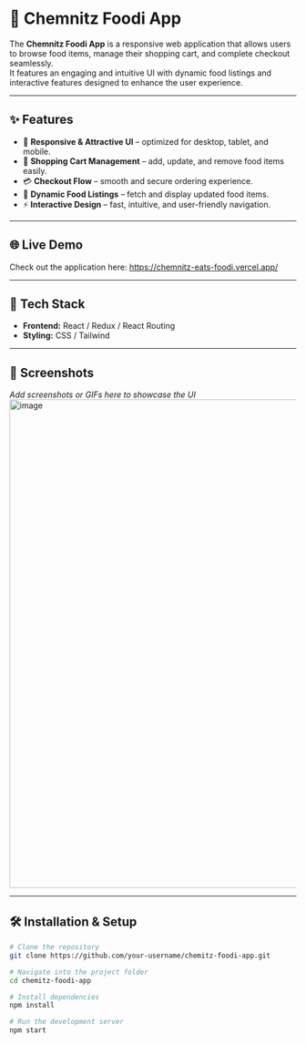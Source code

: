 # 🍔 Chemnitz Foodi App

The **Chemnitz Foodi App** is a responsive web application that allows users to browse food items, manage their shopping cart, and complete checkout seamlessly.  
It features an engaging and intuitive UI with dynamic food listings and interactive features designed to enhance the user experience.

---

## ✨ Features
- 📱 **Responsive & Attractive UI** – optimized for desktop, tablet, and mobile.
- 🛒 **Shopping Cart Management** – add, update, and remove food items easily.
- 💳 **Checkout Flow** – smooth and secure ordering experience.
- 🍲 **Dynamic Food Listings** – fetch and display updated food items.
- ⚡ **Interactive Design** – fast, intuitive, and user-friendly navigation.

---

## 🌐 Live Demo
Check out the application here: https://chemnitz-eats-foodi.vercel.app/

---

## 🚀 Tech Stack
- **Frontend:** React / Redux / React Routing
- **Styling:** CSS / Tailwind 

---

## 📸 Screenshots
_Add screenshots or GIFs here to showcase the UI_
<img width="1913" height="858" alt="image" src="https://github.com/user-attachments/assets/9c2fd0d3-e56c-409b-8356-5df9a94febbe" />

---

## 🛠️ Installation & Setup
```bash
# Clone the repository
git clone https://github.com/your-username/chemitz-foodi-app.git

# Navigate into the project folder
cd chemitz-foodi-app

# Install dependencies
npm install

# Run the development server
npm start
